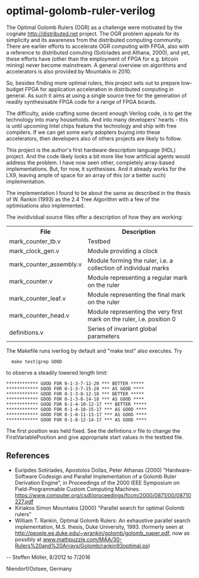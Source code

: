 optimal-golomb-ruler-verilog
============================

The Optimal Golomb Rulers (OGR) as a challenge were motivated by
the cognate http://distributed.net project.  The OGR problem appeals
for its simplicity and its awareness from the distributed computing
community. There are earlier efforts to accelerate OGR computing
with FPGA, also with a reference to distributed comuting (Sotiriades and
Athana, 2000), and yet, these efforts have (other than the employment of
FPGA for e.g. bitcoin mining) never become mainstream.  A general overview
on algorithms and accelerators is also provided by Mountakis in 2010.

So, besides finding more optimal rulers, this project sets out to prepare
low-budget FPGA for application acceleration in distributed computing
in general. As such it aims at using a single source tree for the generation
of readily synthesisable FPGA code for a range of FPGA boards.

The difficulty, aside crafting some decent enough Verilog code, is
to get the technology into many households. And into many developers'
hearts - this is until upcoming Intel chips feature the technology and
ship with free compilers. If we can get some early adopters buying into
these accelerators, then developers also of others projects are likely
to follow.

This project is the author's first hardware description language
(HDL) project. And the code likely looks a bit more like how artificial
agents would address the problem. I have now seen other, completely
array-based implementations. But, for now, it synthesises. And it already
works for the LX9, leaving ample of space for an array of this (or a 
better such) implementation.

The implementation I found to be about the same as described in the thesis of
W. Rankin (1993) as the 2.4 Tree Algorithm with a few of the optimisations also implemented.

The invidividual source files offer a description of how they are working:

<table>
<tr><th>File</th>                   <th>Description</th></tr>
<tr><td>mark_counter_tb.v</td>      <td>Testbed</td></tr>
<tr><td>mark_clock_gen.v</td>       <td>Module providing a clock</td></tr>
<tr><td>mark_counter_assembly.v</td><td>Module forming the ruler, i.e. a collection of individual marks</td></tr>
<tr><td>mark_counter.v</td>         <td>Module representing a regular mark on the ruler</td></tr>
<tr><td>mark_counter_leaf.v</td>    <td>Module representing the final mark on the ruler</td></tr>
<tr><td>mark_counter_head.v</td>    <td>Module representing the very first mark on the ruler, i.e. position 0</td></tr>
<tr><td>definitions.v</td>          <td>Series of invariant global parameters</td></tr>
</table>


The Makefile runs iverilog by default and "make test" also executes.
Try
```
  make test|grep GOOD
```
to observe a steadily lowered length limit:
```
************ GOOD FOR 0-1-3-7-12-20 *** BETTER *****
************ GOOD FOR 0-1-3-7-15-20 *** AS GOOD ****
************ GOOD FOR 0-1-3-8-12-18 *** BETTER *****
************ GOOD FOR 0-1-3-8-14-18 *** AS GOOD ****
************ GOOD FOR 0-1-4-10-12-17 *** BETTER *****
************ GOOD FOR 0-1-4-10-15-17 *** AS GOOD ****
************ GOOD FOR 0-1-8-11-13-17 *** AS GOOD ****
************ GOOD FOR 0-1-8-12-14-17 *** AS GOOD ****
```
The first position was held fixed. See the defintions.v file to change
the FirstVariablePosition and give appropriate start values in the
testbed file.

References
----------

 * Euripdes Sotiriades, Apostolos Dollas, Peter Athanas (2000) "Hardware-Software Codesign and Parallel Implementation of a Golomb Ruler Derivation Engine", in Proceedings of the 2000 IEEE Symposium on Field-Programmable Custom Computing Machines. https://www.computer.org/csdl/proceedings/fccm/2000/0871/00/08710227.pdf
 * Kiriakos Simon Mountakis (2000) "Parallel search for optimal Golomb rulers"
 * William  T.  Rankin,  Optimal  Golomb  Rulers:   An  exhaustive  parallel search implementation, M.S. thesis, Duke University, 1993. (formerly seen at http://people.ee.duke.edu/~wrankin/golomb/golomb_paper.pdf, now as possibly at www.mathpuzzle.com/MAA/30-Rulers%20and%20Arrays/Golomb/rankin93optimal.ps)

-- 
 Steffen Möller, 8/2012 to 7/2016
 
 Niendorf/Ostsee, Germany
